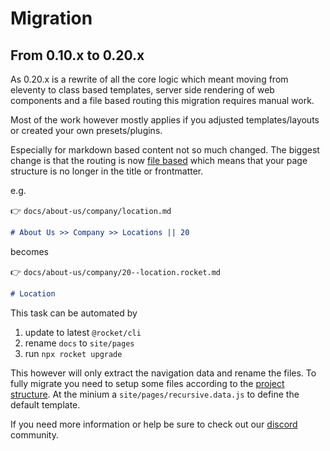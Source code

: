 # Migration

## From 0.10.x to 0.20.x

As 0.20.x is a rewrite of all the core logic which meant moving from eleventy to class based templates, server side rendering of web components and a file based routing this migration requires manual work.

Most of the work however mostly applies if you adjusted templates/layouts or created your own presets/plugins.

Especially for markdown based content not so much changed.
The biggest change is that the routing is now [file based](https://rocket.modern-web.dev/docs/basics/routing/) which means that your page structure is no longer in the title or frontmatter.

e.g.

👉 `docs/about-us/company/location.md`

```md
# About Us >> Company >> Locations || 20
```

becomes

👉 `docs/about-us/company/20--location.rocket.md`

```md
# Location
```

This task can be automated by

1. update to latest `@rocket/cli`
2. rename `docs` to `site/pages`
3. run `npx rocket upgrade`

This however will only extract the navigation data and rename the files.
To fully migrate you need to setup some files according to the [project structure](https://rocket.modern-web.dev/docs/basics/project-structure/).
At the minium a `site/pages/recursive.data.js` to define the default template.

If you need more information or help be sure to check out our [discord](https://discord.gg/sTdpM2rkKJ) community.

